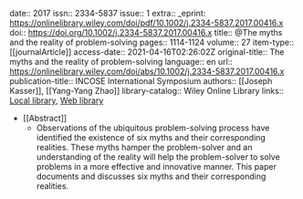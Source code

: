 date:: 2017
issn:: 2334-5837
issue:: 1
extra:: _eprint: https://onlinelibrary.wiley.com/doi/pdf/10.1002/j.2334-5837.2017.00416.x
doi:: https://doi.org/10.1002/j.2334-5837.2017.00416.x
title:: @The myths and the reality of problem-solving
pages:: 1114-1124
volume:: 27
item-type:: [[journalArticle]]
access-date:: 2021-04-16T02:26:02Z
original-title:: The myths and the reality of problem-solving
language:: en
url:: https://onlinelibrary.wiley.com/doi/abs/10.1002/j.2334-5837.2017.00416.x
publication-title:: INCOSE International Symposium
authors:: [[Joseph Kasser]], [[Yang-Yang Zhao]]
library-catalog:: Wiley Online Library
links:: [Local library](zotero://select/library/items/M5LXRXYI), [Web library](https://www.zotero.org/users/6520516/items/M5LXRXYI)

- [[Abstract]]
	- Observations of the ubiquitous problem-solving process have identified the existence of six myths and their corresponding realities. These myths hamper the problem-solver and an understanding of the reality will help the problem-solver to solve problems in a more effective and innovative manner. This paper documents and discusses six myths and their corresponding realities.